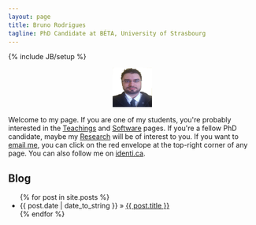 ```yaml
---
layout: page
title: Bruno Rodrigues
tagline: PhD Candidate at BÉTA, University of Strasbourg
---
```

{% include JB/setup %}

<div style="text-align:center;">
  <a href="http://www.kubuntu.org/news/12.04-release">
    <img src="/assets/images/profile.png" width="80" height="80"/></a>
</div>

Welcome to my page.
If you are one of my students, you're probably interested in the [Teachings](/pages/Teachings.html) and [Software](/pages/software.html) pages. If you're a fellow PhD candidate, maybe my [Research](/pages/Research.html) will be of interest to you. If you want to [email me](mailto:brodrigues@unistra.fr), you can click on the red envelope at the top-right corner of any page. You can also follow me on [identi.ca](https://www.identi.ca/brodrigues).
  
## Blog

<ul class="posts">
  {% for post in site.posts %}
    <li><span>{{ post.date | date_to_string }}</span> &raquo; <a href="{{ BASE_PATH }}{{ post.url }}">{{ post.title }}</a></li>
  {% endfor %}
</ul>


